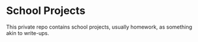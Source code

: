 # School Projects
This private repo contains school projects, usually homework, as something akin to write-ups.

